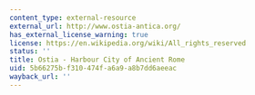 ```yaml
---
content_type: external-resource
external_url: http://www.ostia-antica.org/
has_external_license_warning: true
license: https://en.wikipedia.org/wiki/All_rights_reserved
status: ''
title: Ostia - Harbour City of Ancient Rome
uid: 5b66275b-f310-474f-a6a9-a8b7dd6aeeac
wayback_url: ''
---
```

